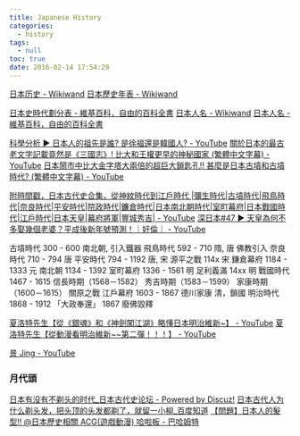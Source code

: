 ```yaml
---
title: Japanese History
categories:
  - history
tags:
  - null
toc: true
date: 2016-02-14 17:54:29
---
```


[日本历史 - Wikiwand](http://www.wikiwand.com/zh/日本历史)
[日本歷史年表 - Wikiwand](https://www.wikiwand.com/zh-hk/日本历史年表)

[日本史時代劃分表 - 維基百科，自由的百科全書](http://zh.wikipedia.org/wiki/%E6%97%A5%E6%9C%AC%E5%8F%B2%E6%99%82%E4%BB%A3%E5%8A%83%E5%88%86%E8%A1%A8)
[日本人名 - Wikiwand](http://www.wikiwand.com/zh/日本人名)
[日本人名 - 維基百科，自由的百科全書](http://zh.wikipedia.org/wiki/%E6%97%A5%E6%9C%AC%E4%BA%BA%E5%90%8D)

[科學分析 ▶ 日本人的祖先是誰? 是徐福還是韓國人? - YouTube](https://www.youtube.com/watch?v=1ctBTHk-rNI)
[關於日本的最古老文字記載竟然是《三國志》! 比大和王權更早的神秘國家 (繁體中文字幕) - YouTube](https://www.youtube.com/watch?v=2zd3-CdQwu8)
[日本鬧市中比大金字塔大兩倍的超巨大鎖匙孔!! 甚麼是日本古墳和古墳時代? (繁體中文字幕) - YouTube](https://www.youtube.com/watch?v=_L7EGF0g75A)

[附時間戳，日本古代史合集，從神紋時代到江戶時代 |彌生時代|古墳時代|飛鳥時代|奈良時代|平安時代|院政時代|鐮倉時代|日本南北朝時代|室町幕府|日本戰國時代|江戶時代|日本天皇|幕府將軍|豐城秀吉| - YouTube](https://www.youtube.com/watch?v=wEXX8GxfmQE)
[深日本#47 ▶ 天皇為何不多娶幾個老婆？平成後新年號預測！｜好倫｜ - YouTube](https://www.youtube.com/watch?v=c_hw6hfW-y8)

古墳時代 300 - 600 南北朝, 引入鐵器
飛鳥時代 592 - 710 隋, 唐
佛教引入
奈良時代 710 - 794 唐
平安時代 794 - 1192 唐, 宋
源平之戰 114x 宋
鎌倉幕府 1184 - 1333 元
南北朝 1134 - 1392
室町幕府 1336 - 1561 明
足利義滿 14xx 明
戰國時代 1467 - 1615
信長時期（1568－1582）
秀吉時期（1583－1599）
家康時期（1600－1615）
關原之戰
江戶幕府 1603 - 1867 德川家康 清，鎖國
明治時代 1868 - 1912 「大政奉還」
1867 廢佛毀釋

[夏洛特先生【從《銀魂》和《神劍闖江湖》略懂日本明治維新~】 - YouTube](https://www.youtube.com/watch?v=ci5MiWKcP6g)
[夏洛特先生【從動漫看明治維新~~第二彈！！！】 - YouTube](https://www.youtube.com/watch?v=7c52Gihxx7U)

[景 Jing - YouTube](https://www.youtube.com/channel/UCDzsV6ZqGNlgVqSnvhi5aAg/playlists)

### 月代頭

[日本有没有不剃头的时代\_日本古代史论坛 - Powered by Discuz!](http://www.ribenshi.com/forum/thread-23096-1-1.html)
[日本古代人为什么剃头发，把头顶的头发都剃了，就留一小柳\_百度知道](http://zhidao.baidu.com/question/2115032105168949667.html)
[【問題】日本人的髮型!! @日本歷史相關 ACG(遊戲動漫) 哈啦板 - 巴哈姆特](http://forum.gamer.com.tw/C.php?bsn=60238&snA=240)
